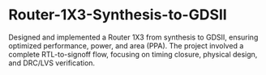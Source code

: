 # Router-1X3-Synthesis-to-GDSII
Designed and implemented a Router 1X3 from synthesis to GDSII, ensuring optimized performance, power, and area (PPA). The project involved a complete RTL-to-signoff flow, focusing on timing closure, physical design, and DRC/LVS verification.
